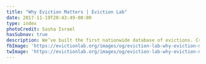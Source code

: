 ```yaml
---
title: "Why Eviction Matters | Eviction Lab"
date: 2017-11-19T20:43:49-08:00
type: index
photoCredit: Sasha Israel
hasSubnav: true
description: We’ve built the first nationwide database of evictions. Create custom maps, charts, and reports, and learn about eviction in your area. 
fbImage: 'https://evictionlab.org/images/og/eviction-lab-why-eviction-matters-fb.jpg'
twImage: 'https://evictionlab.org/images/og/eviction-lab-why-eviction-matters-tw.jpg'
---
```


